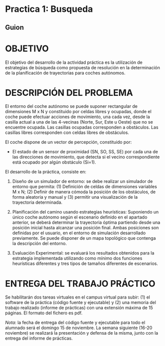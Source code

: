 # Practica 1: Busqueda

## Guion

# OBJETIVO

El objetivo del desarrollo de la actividad práctica es la utilización de estrategias de búsqueda como
propuesta de resolución en la determinación de la planificación de trayectorias para coches autónomos.

# DESCRIPCIÓN DEL PROBLEMA

El entorno del coche autónomo se puede suponer rectangular de dimensiones M x N y constituido por
celdas libres y ocupadas, donde el coche puede efectuar acciones de movimiento, una cada vez, desde la
casilla actual a una de las 4-vecinas (Norte, Sur, Este u Oeste) que no se encuentre ocupada. Las casillas
ocupadas corresponden a obstáculos. Las casillas libres corresponden con celdas libres de obstáculos.

El coche dispone de un vector de percepción, constituido por:

* El estado de un sensor de proximidad (SN, SO, SS, SE) por cada una de las direcciones de
movimiento, que detecta si el vecino correspondiente está ocupado por algún obstáculo
(Si=1).

El desarrollo de la práctica, consiste en:

1. Diseño de un simulador de entorno: se debe realizar un simulador de entorno que permita:
(1) Definición de celdas de dimensiones variables M x N; (2) Definir de manera cómoda la
posición de los obstáculos, de forma aleatoria y manual y (3) permitir una visualización de
la trayectoria determinada.

2. Planificación del camino usando estrategias heurísticas: Suponiendo un único coche
autónomo según el escenario definido en el apartado anterior, se deberá determinar la
trayectoria óptima partiendo desde una posición inicial hasta alcanzar una posición final.
Ambas posiciones son definidas por el usuario, en el entorno de simulación desarrollado
previamente. Se puede disponer de un mapa topológico que contenga la descripción del
entorno.

3. Evaluación Experimental: se evaluará los resultados obtenidos para la estrategia
implementada utilizando como mínimo dos funciones heurísticas diferentes y tres tipos de
tamaños diferentes de escenarios.


# ENTREGA DEL TRABAJO PRÁCTICO

Se habilitarán dos tareas virtuales en el campus virtual para subir: (1) el software de la práctica (código
fuente y ejecutable) y (2) una memoria del trabajo realizado (informe de prácticas) con una extensión
máxima de 15 páginas. El formato del fichero es pdf.

*Nota*: la fecha de entrega del código fuente y ejecutable para todo el alumnado será el domingo 15 de
noviembre. La semana siguiente (16-20 noviembre) se realizará la presentación y defensa de la misma,
junto con la entrega del informe de prácticas.

